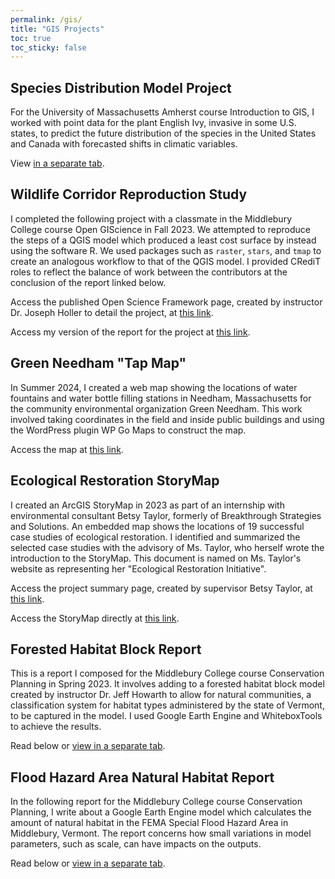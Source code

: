 ```yaml
---
permalink: /gis/
title: "GIS Projects"
toc: true
toc_sticky: false
---
```


## Species Distribution Model Project

For the University of Massachusetts Amherst course Introduction to GIS, I worked with point data for the plant English Ivy, invasive in some U.S. states, to predict the future distribution of the species in the United States and Canada with forecasted shifts in climatic variables.

View [in a separate tab](https://drive.google.com/file/d/1Lri3uqu52yh7oQzEAYZCyndX-f7S0dtb/view?usp=sharing).    

## Wildlife Corridor Reproduction Study  
I completed the following project with a classmate in the Middlebury College course Open GIScience in Fall 2023. We attempted to reproduce the steps of a QGIS model which produced a least cost surface by instead using the software R. We used packages such as `raster`, `stars`, and `tmap` to create an analogous workflow to that of the QGIS model. I provided CRediT roles to reflect the balance of work between the contributors at the conclusion of the report linked below.  

Access the published Open Science Framework page, created by instructor Dr. Joseph Holler to detail the project, at [this link](https://osf.io/djp97/).  

Access my version of the report for the project at [this link](https://andya17.github.io/geog323-wildlife-corridor/).  

## Green Needham "Tap Map"  
In Summer 2024, I created a web map showing the locations of water fountains and water bottle filling stations in Needham, Massachusetts for the community environmental organization Green Needham. This work involved taking coordinates in the field and inside public buildings and using the WordPress plugin WP Go Maps to construct the map.  

Access the map at [this link](https://www.greenneedham.org/blog/tap-map/).  

## Ecological Restoration StoryMap  
I created an ArcGIS StoryMap in 2023 as part of an internship with environmental consultant Betsy Taylor, formerly of Breakthrough Strategies and Solutions. An embedded map shows the locations of 19 successful case studies of ecological restoration. I identified and summarized the selected case studies with the advisory of Ms. Taylor, who herself wrote the introduction to the StoryMap. This document is named on Ms. Taylor's website as representing her "Ecological Restoration Initiative".  

Access the project summary page, created by supervisor Betsy Taylor, at [this link](https://www.betsytaylor.com/strategic-initiatives-case-studies/advancing-ecological-restoration).  

Access the StoryMap directly at [this link](https://storymaps.arcgis.com/stories/46bd378112e649c793d9af76f59d5ced).  

## Forested Habitat Block Report   
This is a report I composed for the Middlebury College course Conservation Planning in Spring 2023. It involves adding to a forested habitat block model created by instructor Dr. Jeff Howarth to allow for natural communities, a classification system for habitat types administered by the state of Vermont, to be captured in the model. I used Google Earth Engine and WhiteboxTools to achieve the results.  

Read below or [view in a separate tab](https://andya17.github.io/_pages/pdfs/GEOG310_Report_3.pdf).    

<object data="https://andya17.github.io/_pages/pdfs/GEOG310_Report_3.pdf" type="application/pdf" width="100%" height="100%"></object>  

## Flood Hazard Area Natural Habitat Report  
In the following report for the Middlebury College course Conservation Planning, I write about a Google Earth Engine model which calculates the amount of natural habitat in the FEMA Special Flood Hazard Area in Middlebury, Vermont. The report concerns how small variations in model parameters, such as scale, can have impacts on the outputs.  

Read below or [view in a separate tab](https://andya17.github.io/_pages/pdfs/GEOG310_Report_2.pdf).    

<object data="https://andya17.github.io/_pages/pdfs/GEOG310_Report_2.pdf" type="application/pdf" width="100%" height="100%"></object>  